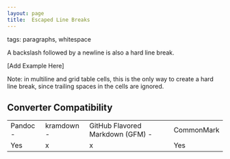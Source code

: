```yaml
---
layout: page
title:  Escaped Line Breaks
---
```



tags: paragraphs, whitespace

A backslash followed by a newline is also a hard line break.

[Add Example Here]

Note: in multiline and grid table cells, this is the only way to create a hard line break, since trailing spaces in the cells are ignored.


## Converter Compatibility

<table id="compat">
  <tr><td>Pandoc -</td>
      <td>kramdown -</td>
      <td>GitHub Flavored Markdown (GFM) -</td>
      <td>CommonMark</td></tr>
  <tr><td class="yes">Yes</td>
      <td class="no">x</td>
      <td class="no">x</td>
      <td class="yes">Yes</td></tr>
</table>


